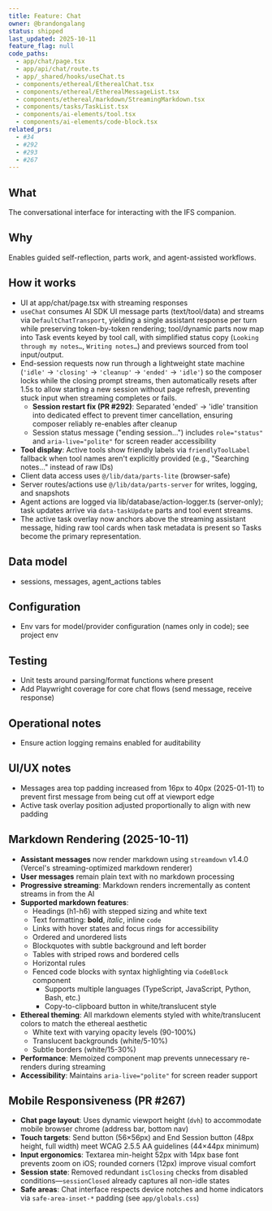 ```yaml
---
title: Feature: Chat
owner: @brandongalang
status: shipped
last_updated: 2025-10-11
feature_flag: null
code_paths:
  - app/chat/page.tsx
  - app/api/chat/route.ts
  - app/_shared/hooks/useChat.ts
  - components/ethereal/EtherealChat.tsx
  - components/ethereal/EtherealMessageList.tsx
  - components/ethereal/markdown/StreamingMarkdown.tsx
  - components/tasks/TaskList.tsx
  - components/ai-elements/tool.tsx
  - components/ai-elements/code-block.tsx
related_prs:
  - #34
  - #292
  - #293
  - #267
---
```


## What
The conversational interface for interacting with the IFS companion.

## Why
Enables guided self-reflection, parts work, and agent-assisted workflows.

## How it works
- UI at app/chat/page.tsx with streaming responses
- `useChat` consumes AI SDK UI message parts (text/tool/data) and streams via `DefaultChatTransport`, yielding a single assistant response per turn while preserving token-by-token rendering; tool/dynamic parts now map into Task events keyed by tool call, with simplified status copy (`Looking through my notes…`, `Writing notes…`) and previews sourced from tool input/output.
- End-session requests now run through a lightweight state machine (`'idle'` → `'closing'` → `'cleanup'` → `'ended'` → `'idle'`) so the composer locks while the closing prompt streams, then automatically resets after 1.5s to allow starting a new session without page refresh, preventing stuck input when streaming completes or fails.
  - **Session restart fix (PR #292)**: Separated 'ended' → 'idle' transition into dedicated effect to prevent timer cancellation, ensuring composer reliably re-enables after cleanup
  - Session status message ("ending session…") includes `role="status"` and `aria-live="polite"` for screen reader accessibility
- **Tool display**: Active tools show friendly labels via `friendlyToolLabel` fallback when tool names aren't explicitly provided (e.g., "Searching notes…" instead of raw IDs)
- Client data access uses `@/lib/data/parts-lite` (browser-safe)
- Server routes/actions use `@/lib/data/parts-server` for writes, logging, and snapshots
- Agent actions are logged via lib/database/action-logger.ts (server-only); task updates arrive via `data-taskUpdate` parts and tool event streams.
- The active task overlay now anchors above the streaming assistant message, hiding raw tool cards when task metadata is present so Tasks become the primary representation.

## Data model
- sessions, messages, agent_actions tables

## Configuration
- Env vars for model/provider configuration (names only in code); see project env

## Testing
- Unit tests around parsing/format functions where present
- Add Playwright coverage for core chat flows (send message, receive response)

## Operational notes
- Ensure action logging remains enabled for auditability

## UI/UX notes
- Messages area top padding increased from 16px to 40px (2025-01-11) to prevent first message from being cut off at viewport edge
- Active task overlay position adjusted proportionally to align with new padding

## Markdown Rendering (2025-10-11)
- **Assistant messages** now render markdown using `streamdown` v1.4.0 (Vercel's streaming-optimized markdown renderer)
- **User messages** remain plain text with no markdown processing
- **Progressive streaming**: Markdown renders incrementally as content streams in from the AI
- **Supported markdown features**:
  - Headings (h1-h6) with stepped sizing and white text
  - Text formatting: **bold**, *italic*, inline `code`
  - Links with hover states and focus rings for accessibility
  - Ordered and unordered lists
  - Blockquotes with subtle background and left border
  - Tables with striped rows and bordered cells
  - Horizontal rules
  - Fenced code blocks with syntax highlighting via `CodeBlock` component
    - Supports multiple languages (TypeScript, JavaScript, Python, Bash, etc.)
    - Copy-to-clipboard button in white/translucent style
- **Ethereal theming**: All markdown elements styled with white/translucent colors to match the ethereal aesthetic
  - White text with varying opacity levels (90-100%)
  - Translucent backgrounds (white/5-10%)
  - Subtle borders (white/15-30%)
- **Performance**: Memoized component map prevents unnecessary re-renders during streaming
- **Accessibility**: Maintains `aria-live="polite"` for screen reader support

## Mobile Responsiveness (PR #267)
- **Chat page layout**: Uses dynamic viewport height (`dvh`) to accommodate mobile browser chrome (address bar, bottom nav)
- **Touch targets**: Send button (56×56px) and End Session button (48px height, full width) meet WCAG 2.5.5 AA guidelines (44×44px minimum)
- **Input ergonomics**: Textarea min-height 52px with 14px base font prevents zoom on iOS; rounded corners (12px) improve visual comfort
- **Session state**: Removed redundant `isClosing` checks from disabled conditions—`sessionClosed` already captures all non-idle states
- **Safe areas**: Chat interface respects device notches and home indicators via `safe-area-inset-*` padding (see `app/globals.css`)
